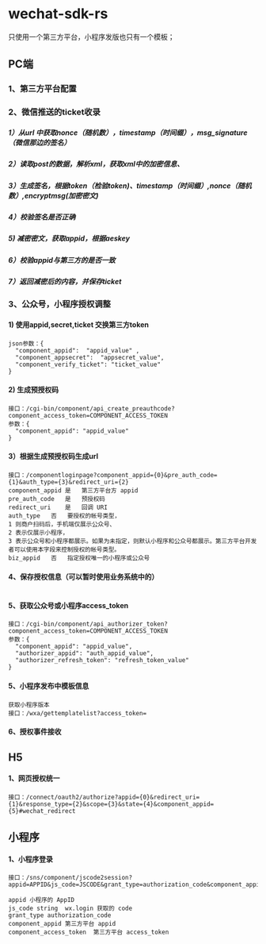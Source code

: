 # wechat-sdk-rs

只使用一个第三方平台，小程序发版也只有一个模板；

## PC端
### 1、第三方平台配置
### 2、微信推送的ticket收录
##### 1）从url 中获取nonce（随机数），timestamp（时间缀），msg_signature（微信那边的签名）
##### 2）读取post的数据，解析xml，获取xml中的加密信息、
##### 3）生成签名，根据token（检验token)、timestamp（时间缀）,nonce（随机数）,encryptmsg(加密密文)
##### 4）校验签名是否正确
##### 5) 减密密文，获取appid，根据aeskey
##### 6）校验appid与第三方的是否一致
##### 7）返回减密后的内容，并保存ticket

### 3、公众号，小程序授权调整
#### 1) 使用appid,secret,ticket 交换第三方token 
```接口：/cgi-bin/component/api_component_token
json参数：{
  "component_appid":  "appid_value" ,
  "component_appsecret":  "appsecret_value",
  "component_verify_ticket": "ticket_value"
}
```
#### 2) 生成预授权码
```
接口：/cgi-bin/component/api_create_preauthcode?component_access_token=COMPONENT_ACCESS_TOKEN
参数：{
  "component_appid": "appid_value" 
}
```
#### 3）根据生成预授权码生成url
```
接口：/componentloginpage?component_appid={0}&pre_auth_code={1}&auth_type={3}&redirect_uri={2}
component_appid	是	第三方平台方 appid
pre_auth_code	是	预授权码
redirect_uri	是	回调 URI
auth_type	否	要授权的帐号类型， 
1 则商户扫码后，手机端仅展示公众号、
2 表示仅展示小程序，
3 表示公众号和小程序都展示。如果为未指定，则默认小程序和公众号都展示。第三方平台开发者可以使用本字段来控制授权的帐号类型。
biz_appid	否	指定授权唯一的小程序或公众号

```
#### 4、保存授权信息（可以暂时使用业务系统中的）
```
```
#### 5、获取公众号或小程序access_token
```
接口：/cgi-bin/component/api_authorizer_token?component_access_token=COMPONENT_ACCESS_TOKEN
参数：{
  "component_appid": "appid_value",
  "authorizer_appid": "auth_appid_value",
  "authorizer_refresh_token": "refresh_token_value"
}
```
#### 5、小程序发布中模板信息
```
获取小程序版本
接口：/wxa/gettemplatelist?access_token=
```
#### 6、授权事件接收

## H5
#### 1、网页授权统一
```
接口：/connect/oauth2/authorize?appid={0}&redirect_uri={1}&response_type={2}&scope={3}&state={4}&component_appid={5}#wechat_redirect
```
## 小程序
#### 1、小程序登录
```
接口：/sns/component/jscode2session?appid=APPID&js_code=JSCODE&grant_type=authorization_code&component_appid=COMPONENT_APPID&component_access_token=COMPONENT_ACCESS_TOKEN

appid 小程序的 AppID
js_code	string	wx.login 获取的 code
grant_type authorization_code
component_appid	第三方平台 appid
component_access_token	第三方平台 access_token

```